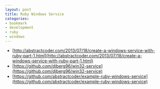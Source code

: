 ```yaml
---
layout: post
title: Ruby Windows Service
categories:
- bookmark
- development
- ruby
- windows
---
```


* [http://abstractcoder.com/2013/07/18/create-a-windows-service-with-ruby-part-1.html](http://abstractcoder.com/2013/07/18/create-a-windows-service-with-ruby-part-1.html)
* [https://github.com/djberg96/win32-service](https://github.com/djberg96/win32-service)
* [https://github.com/abstractcoder/example-ruby-windows-service](https://github.com/abstractcoder/example-ruby-windows-service)